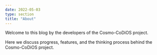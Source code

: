```yaml
---
date: 2022-05-03
type: section
title: "About"
---
```


Welcome to this blog by the developers of the Cosmo-CoDiOS project.

Here we discuss progress, features, and the thinking process behind the
Cosmo-CoDiOS project.
